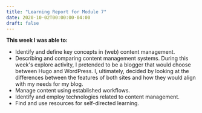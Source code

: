 ```yaml
---
title: "Learning Report for Module 7"
date: 2020-10-02T00:00:00-04:00
draft: false
---
```


**This week I was able to:**
+ Identify and define key concepts in (web) content management.
+ Describing and comparing content management systems. During this week's explore activity, I pretended to be a blogger that would choose between Hugo and WordPress. I, ultimately, decided by looking at the differences between the features of both sites and how they would align with my needs for my blog.
+ Manage content using established workflows.
+ Identify and employ technologies related to content management.
+ Find and use resources for self-directed learning.
